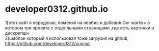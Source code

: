 # developer0312.github.io
1)этот сайт я переделал, поменял на необис и добавил Our works> в котором три проекта с отделльными страницами ,где есть картинки и дискрипшн
<br>2)шаблон который я использовал тоже загрузил на github, https://github.com/developer0312/original 
